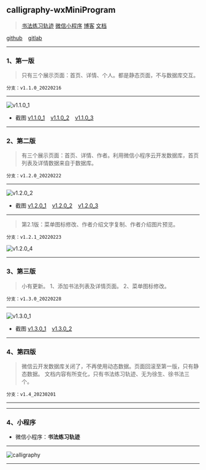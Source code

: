 ## calligraphy-wxMiniProgram

> [书法练习轨迹]( https://gitlab.com/xuyq123/calligraphy ) [微信小程序]( https://mp.weixin.qq.com/cgi-bin/wx ) [博客]( https://xuyq123.gitlab.io/myblog-docsify/#/%E6%96%87%E6%A1%A3/%E4%B9%A6%E6%B3%95%E7%BB%83%E4%B9%A0%E8%BD%A8%E8%BF%B9ReadMe ) [文档]( https://mp.weixin.qq.com/mp/appmsgalbum?__biz=Mzg4NDY2OTM0Mg==&action=getalbum&album_id=2015671980393365504 )

[github]( https://github.com/scott180/calligraphy-wxMiniProgram ) &ensp; [gitlab]( https://gitlab.com/xuyq123/calligraphy-wxMiniProgram )

---

### 1、第一版 

> 只有三个展示页面：首页、详情、个人。都是静态页面，不与数据库交互。

`分支：v1.1.0_20220216`

---

![v1.1.0_1]( https://md.xushufa.cn/gitimg/document/imgs/calligraphy-wxMiniProgram/v1.1.0/1.jpg )

- 截图
[v1.1.0_1]( https://md.xushufa.cn/gitimg/document/imgs/calligraphy-wxMiniProgram/v1.1.0/1.jpg ) &ensp; [v1.1.0_2]( https://md.xushufa.cn/gitimg/document/imgs/calligraphy-wxMiniProgram/v1.1.0/2.jpg ) &ensp; [v1.1.0_3]( https://md.xushufa.cn/gitimg/document/imgs/calligraphy-wxMiniProgram/v1.1.0/3.jpg )
---

### 2、第二版 

> 有三个展示页面：首页、详情、作者。利用微信小程序云开发数据库，首页列表及详情数据来自于数据库。

`分支：v1.2.0_20220222`

---

![v1.2.0_2]( https://md.xushufa.cn/gitimg/document/imgs/calligraphy-wxMiniProgram/v1.2.0/2.jpg )

- 截图
[v1.2.0_1]( https://md.xushufa.cn/gitimg/document/imgs/calligraphy-wxMiniProgram/v1.2.0/1.jpg ) &ensp; [v1.2.0_2]( https://md.xushufa.cn/gitimg/document/imgs/calligraphy-wxMiniProgram/v1.2.0/2.jpg ) &ensp; [v1.2.0_3]( https://md.xushufa.cn/gitimg/document/imgs/calligraphy-wxMiniProgram/v1.2.0/3.jpg )

---

> 第2.1版：菜单图标修改、作者介绍文字复制、作者介绍图片预览。

`分支：v1.2.1_20220223`

![v1.2.0_4]( https://md.xushufa.cn/gitimg/document/imgs/calligraphy-wxMiniProgram/v1.2.0/4.jpg )

---

### 3、第三版 

> 小有更新。
> 1、添加书法列表及详情页面。
> 2、菜单图标修改。

`分支：v1.3.0_20220228`

---

![v1.3.0_1]( https://md.xushufa.cn/gitimg/document/imgs/calligraphy-wxMiniProgram/v1.3.0/1.jpg )

- 截图
[v1.3.0_1]( https://md.xushufa.cn/gitimg/document/imgs/calligraphy-wxMiniProgram/v1.3.0/1.jpg ) &ensp; [v1.3.0_2]( https://md.xushufa.cn/gitimg/document/imgs/calligraphy-wxMiniProgram/v1.3.0/2.jpg )

---

### 4、第四版 

> 微信云开发数据库关闭了，不再使用动态数据。页面回滚至第一版，只有静态数据。
> 文档内容有所变化，只有书法练习轨迹、无为徐生、徐书法三个。

`分支：v1.4_20230201`

---

***




### 4、小程序 

- 微信小程序：**书法练习轨迹**

---

![calligraphy]( https://md.xushufa.cn/gitimg/document/imgs/calligraphy-wxMiniProgram/calligraphy-wxMiniProgram.jpg )

---

